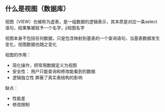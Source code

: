 ## 什么是视图（数据库）

视图（VIEW）也被称为虚表，是一组数据的逻辑表示，其本质是对应一条select语句，结果集被赋予一个名字，ji视图名字

视图本身不包括任何数据，只是包含映射到基表的一个查询语句，当基表数据发生变化，视图数据也随之变化

视图的作用：
- 简化操作，把常用数据定义为视图
- 安全性： 用户只能查询和修改能看到的数据
- 逻辑独立性 屏蔽了真实表结构的影响

缺点：
- 性能差
- 修改限制
